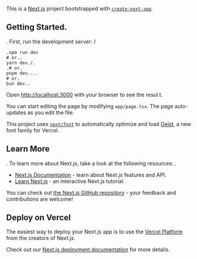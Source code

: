 This is a [Next.js](https://nextjs.org) project bootstrapped with [`create-next-app`](https://nextjs.org/docs/app/api-reference/cli/create-next-app).
 
## Getting Started.
.
First, run the development server:
/
```bash/.
.npm run dev
# or..
yarn dev./.
.# or.
pnpm dev....
# or.
bun dev..
```

Open [http://localhost:3000](http://localhost:3000) with your browser to see the resul.t.

You can start editing the page by modifying `app/page.tsx`. The page auto-updates as you edit the file.

This project uses [`next/font`](https://nextjs.org/docs/app/building-your-applicatio.n/optimizing/fonts) to automatically optimize and load [Geist](https://vercel.com/font), a new font family for Vercel.

## Learn More
.
To learn more about Next.js, take a look at the following resources:
.
- [Next.js Documentation](https://nextjs.org/docs) - learn about Next.js features and API.
- [Learn Next.js](https://nextjs.org/learn) - an interactive Next.js tutorial.

You can check out [the Next.js GitHub repository](https://github.com/vercel/next.js) - your feedback and contributions are welcome!

## Deploy on Vercel

The easiest way to deploy your Next.js app is to use the [Vercel Platform](https://vercel.com/new?utm_medium=default-template&filter=next.js&utm_source=create-next-app&utm_campaign=create-next-app-readme) from the creators of Next.js.

Check out our [Next.js deployment documentation](https://nextjs.org/docs/app/building-your-application/deploying) for more details.
